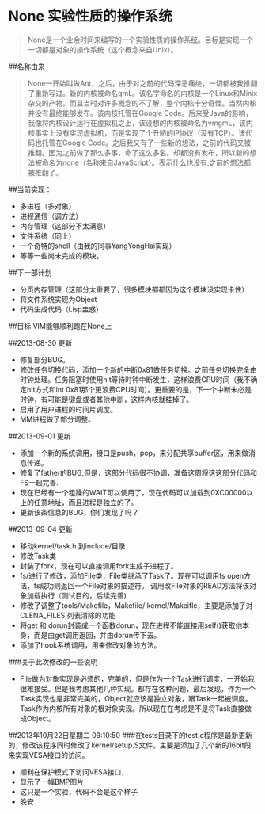None 实验性质的操作系统
=======================
>None是一个业余时间来编写的一个实验性质的操作系统。目标是实现一个一切都是对象的操作系统（这个概念来自Unix）。

##名称由来
>None一开始叫做Ant，之后，由于对之前的代码深恶痛绝，一切都被我推翻了重新写过。新的内核被命名gmL。该名字命名的内核是一个Linux和Minix杂交的产物。而且当时对许多概念的不了解，整个内核十分奇怪。当然内核并没有最终能够发布。该内核托管在Google Code。后来受Java的影响，我像将内核设计运行在虚拟机之上，该设想的内核被命名为vmgmL，该内核事实上没有实现虚拟机，而是实现了个丑陋的IP协议（没有TCP）。该代码也托管在Google Code。之后我又有了一些新的想法，之前的代码又被推翻。因为之前做了那么多事，命了这么多名。却都没有发布，所以新的想法被命名为none（名称来自JavaScript）。表示什么也没有,之前的想法都被推翻了。

##当前实现：
- 多进程（多对象）
- 进程通信（调方法）
- 内存管理（这部分不太满意）
- 文件系统（同上）
- 一个奇特的shell（由我的同事YangYongHai实现）
- 等等一些尚未完成的模块。

##下一部计划
- 分页内存管理（这部分太重要了，很多模块都都因为这个模块没实现卡住）
- 将文件系统实现为Object
- 代码生成代码（Lisp盅惑）


##目标
VIM能够顺利跑在None上

##2013-08-30 更新
- 修复部分BUG。
- 修改任务切换代码，添加一个新的中断0x81做任务切换。之前任务切换完全由时钟处理。任务阻塞时使用hlt等待时钟中断发生，这样浪费CPU时间（我不确定hlt方式和int 0x81那个更浪费CPU时间）。更重要的是，下一个中断未必是时钟，有可能是键盘或者其他中断，这样内核就挂掉了。
- 启用了用户进程的时间片调度。
- MM进程做了部分调整。

##2013-09-01 更新
- 添加一个新的系统调用，接口是push，pop，来分配共享buffer区，用来做消息传递。
- 修复了father的BUG,但是，这部分代码很不协调，准备这周将这这部分代码和FS一起完善.
- 现在已经有一个粗躁的WAIT可以使用了，现在代码可以加载到0XC00000以上的任意地址，而且进程是独立的了。
- 更新该条信息的BUG，你们发现了吗？

##2013-09-04 更新
- 移动kernel/task.h 到include/目录
- 修改Task类
- 封装了fork，现在可以直接调用fork生成子进程了。
- fs/进行了修改，添加File类，File类继承了Task了。现在可以调用fs open方法，fs成功则返回一个File对象的描述符。
  调用改File对象的READ方法将该对象加载执行（测试目的，后续完善)
- 修改了调整了tools/Makefile，Makefile/ kernel/Makeifle，主要是添加了对CLENA\_FILES,列表清除的功能
- 将get 和 dorun封装成一个函数dorun，现在进程不能直接用self()获取他本身，而是由get调用返回，并由dorun传下去。
- 添加了hook系统调用，用来修改对象的方法。

###关于此次修改的一些说明
- File做为对象实现是必须的，完美的，但是作为一个Task进行调度，一开始我很难接受。但是我考虑其他几种实现。都存在各种问题，最后发现，作为一个Task实现也是非常完美的，Object就应该是独立对象，跟Task一起被调度。Task作为内核所有对象的根对象实现。所以现在在考虑是不是将Task直接做成Object。

##2013年10月22日星期二 09:10:50
###在tests目录下的test.c程序是最新更新的，修改该程序同时修改了kernel/setup.S文件，主要是添加了几个新的16bit段来实现VESA接口的访问。
- 顺利在保护模式下访问VESA接口，
- 显示了一幅BMP图片
- 这只是一个实验，代码不会是这个样子
- 晚安
